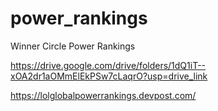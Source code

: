# power_rankings

Winner Circle Power Rankings

https://drive.google.com/drive/folders/1dQ1iT--xOA2dr1aOMmElEkPSw7cLaqrO?usp=drive_link

https://lolglobalpowerrankings.devpost.com/
